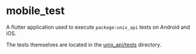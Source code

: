 # mobile_test

A flutter application used to execute `package:unix_api` tests on Android and
iOS.

The tests themselves are located in the [unix_api/tests](../tests) directory.